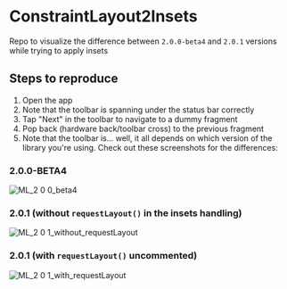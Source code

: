 # ConstraintLayout2Insets
Repo to visualize the difference between `2.0.0-beta4` and `2.0.1` versions while trying to apply insets

## Steps to reproduce

1) Open the app
2) Note that the toolbar is spanning under the status bar correctly
3) Tap "Next" in the toolbar to navigate to a dummy fragment
4) Pop back (hardware back/toolbar cross) to the previous fragment
5) Note that the toolbar is... well, it all depends on which version of the library you're using. Check out these screenshots for the differences:

### 2.0.0-BETA4
![ML_2 0 0_beta4](https://user-images.githubusercontent.com/979152/91962289-9bf2ea00-ed0c-11ea-92c7-3a5701a6ba7b.png)

### 2.0.1 (without `requestLayout()` in the insets handling)
![ML_2 0 1_without_requestLayout](https://user-images.githubusercontent.com/979152/91962295-9c8b8080-ed0c-11ea-961f-bb1061234bba.png)

### 2.0.1 (with `requestLayout()` uncommented)
![ML_2 0 1_with_requestLayout](https://user-images.githubusercontent.com/979152/91962292-9c8b8080-ed0c-11ea-91be-c54f27d040ec.png)
